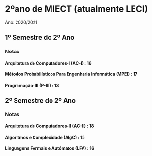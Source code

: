 # 2ºano de MIECT (atualmente LECI)
Ano: 2020/2021

## 1º Semestre do 2º Ano
### Notas
#### Arquitetura de Computadores-I (AC-I) : 16
#### Métodos Probabilísticos Para Engenharia Informática (MPEI) : 17
#### Programação-III (P-III) : 13

## 2º Semestre do 2º Ano
### Notas
#### Arquitetura de Computadores-II (AC-II) : 18
#### Algoritmos e Complexidade (AlgC) : 15
#### Linguagens Formais e Autómatos (LFA) : 16
